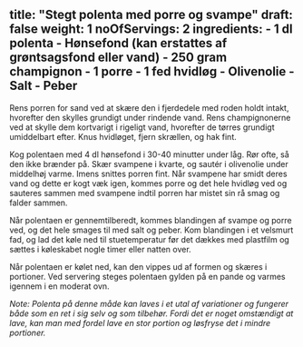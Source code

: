 title: "Stegt polenta med porre og svampe"
draft: false
weight: 1
noOfServings: 2
ingredients:
	- 1 dl polenta
	- Hønsefond (kan erstattes af grøntsagsfond eller vand)
	- 250 gram champignon
	- 1 porre
	- 1 fed hvidløg
	- Olivenolie
	- Salt
	- Peber
---

Rens porren for sand ved at skære den i fjerdedele med roden holdt
intakt, hvorefter den skylles grundigt under rindende vand. Rens
champignonerne ved at skylle dem kortvarigt i rigeligt vand, hvorefter
de tørres grundigt umiddelbart efter. Knus hvidløget, fjern skrællen, og
hak fint.

Kog polentaen med 4 dl hønsefond i 30-40 minutter under låg. Rør ofte,
så den ikke brænder på. Skær svampene i kvarte, og sautér i olivenolie
under middelhøj varme. Imens snittes porren fint. Når svampene har smidt
deres vand og dette er kogt væk igen, kommes porre og det hele hvidløg
ved og sauteres sammen med svampene indtil porren har mistet sin rå smag
og falder sammen.

Når polentaen er gennemtilberedt, kommes blandingen af svampe og porre
ved, og det hele smages til med salt og peber. Kom blandingen i et
velsmurt fad, og lad det køle ned til stuetemperatur før det dækkes med
plastfilm og sættes i køleskabet nogle timer eller natten over.

Når polentaen er kølet ned, kan den vippes ud af formen og skæres i
portioner. Ved servering steges polentaen gylden på en pande og varmes
igennem i en moderat ovn.

*Note: Polenta på denne måde kan laves i et utal af variationer og
fungerer både som en ret i sig selv og som tilbehør. Fordi det er noget
omstændigt at lave, kan man med fordel lave en stor portion og løsfryse
det i mindre portioner.*

